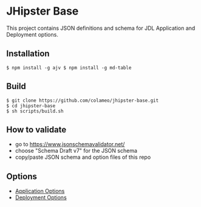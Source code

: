 # JHipster Base

This project contains JSON definitions and schema for JDL Application and Deployment options.

## Installation

`
$ npm install -g ajv
$ npm install -g md-table
`

## Build

```
$ git clone https://github.com/colameo/jhipster-base.git
$ cd jhipster-base
$ sh scripts/build.sh
```

## How to validate
- go to https://www.jsonschemavalidator.net/
- choose "Schema Draft v7" for the JSON schema
- copy/paste JSON schema and option files of this repo

## Options
- [Application Options](JDLApplicationOptions.md)
- [Deployment Options](JDLDeploymentOptions.md)


